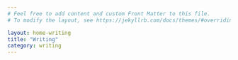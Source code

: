 ```yaml
---
# Feel free to add content and custom Front Matter to this file.
# To modify the layout, see https://jekyllrb.com/docs/themes/#overriding-theme-defaults

layout: home-writing
title: "Writing"
category: writing
---
```

